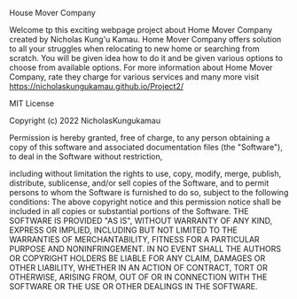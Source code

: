 
House Mover Company 

Welcome tp this exciting webpage project about Home Mover Company created by Nicholas Kung'u Kamau.
Home Mover Company offers solution to all your struggles when relocating to new home or searching from scratch.
You will be given idea how to do it and be given various options to choose from available options.
For more information about Home Mover Company, rate they charge for various services and many more visit 
https://nicholaskungukamau.github.io/Project2/
 
MIT License 

Copyright (c) 2022 NicholasKungukamau 

Permission is hereby granted, free of charge, to any person obtaining a copy of this software and associated documentation files (the "Software"),
to deal in the Software without restriction, 

including without limitation the rights to use, copy, modify, merge, publish, distribute, sublicense, 
and/or sell copies of the Software, and to permit persons to whom the Software is furnished to do so, 
subject to the following conditions: 
The above copyright notice and this permission notice shall be included in all copies or substantial portions of the Software. 
THE SOFTWARE IS PROVIDED "AS IS", WITHOUT WARRANTY OF ANY KIND, EXPRESS OR IMPLIED, 
INCLUDING BUT NOT LIMITED TO THE WARRANTIES OF MERCHANTABILITY, FITNESS FOR A PARTICULAR PURPOSE AND NONINFRINGEMENT. 
IN NO EVENT SHALL THE AUTHORS OR COPYRIGHT HOLDERS BE LIABLE FOR ANY CLAIM, DAMAGES OR OTHER LIABILITY, WHETHER IN AN ACTION OF CONTRACT, 
TORT OR OTHERWISE, ARISING FROM, OUT OF OR IN CONNECTION WITH THE SOFTWARE OR THE USE OR OTHER DEALINGS IN THE SOFTWARE.

